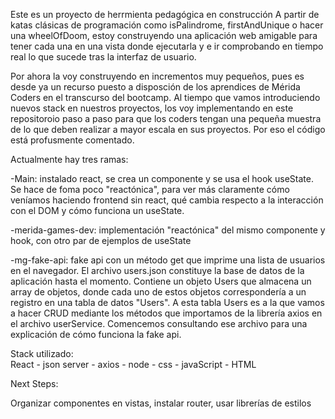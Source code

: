 Este es un proyecto de herrmienta pedagógica en construcción
A partir de katas clásicas de programación como isPalindrome, firstAndUnique o hacer una wheelOfDoom, estoy construyendo una aplicación web amigable para tener cada una en una vista donde ejecutarla y e ir comprobando en tiempo real lo que sucede tras la interfaz de usuario.

Por ahora la voy construyendo en incrementos muy pequeños, pues es desde ya un recurso puesto a disposción de los aprendices de Mérida Coders en el transcurso del bootcamp. Al tiempo que vamos introduciendo nuevos stack en nuestros proyectos, los voy implementando en este repositoroio paso a paso para que los coders tengan una pequeña muestra de lo que deben realizar a mayor escala en sus proyectos. Por eso el código está profusmente comentado. 

Actualmente hay tres ramas: 

-Main: instalado react, se crea un componente y se usa el hook useState. Se hace de foma poco "reactónica", para ver más claramente cómo veníamos haciendo frontend sin react, qué cambia respecto a la interacción con el DOM y cómo funciona un useState.

-merida-games-dev: implementación "reactónica" del mismo componente y hook, con otro par de ejemplos de useState

-mg-fake-api: fake api con un método get que imprime una lista de usuarios en el navegador.
 El archivo users.json constituye la base de datos de la aplicación hasta el momento. Contiene un objeto Users que almacena un array de objetos, donde cada uno de estos objetos correspondería a un registro en una tabla de datos "Users". A esta tabla Users es a la que vamos a hacer CRUD mediante los métodos que importamos de la librería axios en el archivo userService. Comencemos consultando ese archivo para una explicación de cómo funciona la fake api.


Stack utilizado:  
React - json server - axios - node - css - javaScript - HTML 

Next Steps:

Organizar componentes en vistas, instalar router, usar librerías de estilos